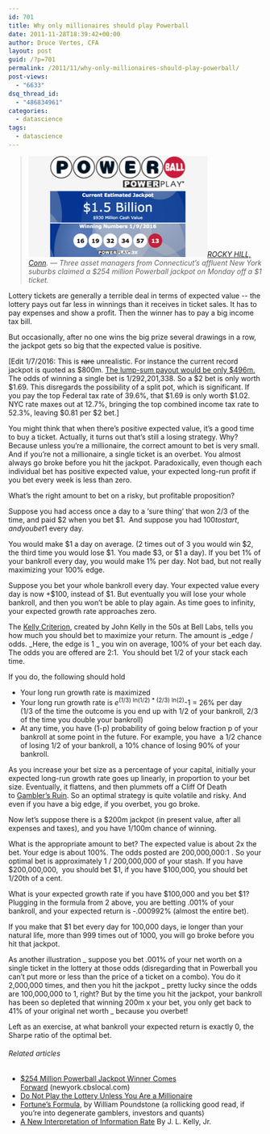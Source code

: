 ```yaml
---
id: 701
title: Why only millionaires should play Powerball
date: 2011-11-28T18:39:42+00:00
author: Druce Vertes, CFA
layout: post
guid: /?p=701
permalink: /2011/11/why-only-millionaires-should-play-powerball/
post-views:
  - "6633"
dsq_thread_id:
  - "486834961"
categories:
  - datascience
tags:
  - datascience
---
```

> *<a href="http://en.wikipedia.org/wiki/File:Nzlottopowerball.PNG"><img title="The Lotto Powerball logo" src="/assets/2020/powerball.jpg" alt="The Lotto Powerball logo" width="355" height="200" /></a>[ROCKY HILL, Conn](http://newyork.cbslocal.com/2011/11/28/254-million-powerball-jackpot-winner-comes-forward/). &#8212; Three asset managers from Connecticut’s affluent New York suburbs claimed a $254 million Powerball jackpot on Monday off a $1 ticket.*
<!--more-->

Lottery tickets are generally a terrible deal in terms of expected value -- the lottery pays out far less in winnings than it receives in ticket sales. It has to pay expenses and show a profit. Then the winner has to pay a big income tax bill.

But occasionally, after no one wins the big prize several drawings in a row, the jackpot gets so big that the expected value is positive.

[Edit 1/7/2016: This is <strike>rare</strike> unrealistic. For instance the current record jackpot is quoted as $800m. [The lump-sum payout would be only $496m.](https://www.usamega.com/powerball-jackpot.asp) The odds of winning a single bet is 1/292,201,338. So a $2 bet is only worth $1.69. This disregards the possibility of a split pot, which is significant. If you pay the top Federal tax rate of 39.6%, that $1.69 is only worth $1.02. NYC rate maxes out at 12.7%, bringing the top combined income tax rate to 52.3%, leaving $0.81 per $2 bet.]

You might think that when there’s positive expected value, it’s a good time to buy a ticket. Actually, it turns out that’s still a losing strategy. Why? Because unless you’re a millionaire, the correct amount to bet is very small. And if you’re not a millionaire, a single ticket is an overbet. You almost always go broke before you hit the jackpot. Paradoxically, even though each individual bet has positive expected value, your expected long-run profit if you bet every week is less than zero.

What’s the right amount to bet on a risky, but profitable proposition?  
<!--more-->

  
Suppose you had access once a day to a ‘sure thing’ that won 2/3 of the time, and paid $2 when you bet $1.  And suppose you had $100 to start, and you bet 1$ every day.

You would make $1 a day on average. (2 times out of 3 you would win $2, the third time you would lose $1. You made $3, or $1 a day). If you bet 1% of your bankroll every day, you would make 1% per day. Not bad, but not really maximizing your 100% edge.

Suppose you bet your whole bankroll every day. Your expected value every day is now +$100, instead of $1. But eventually you will lose your whole bankroll, and then you won’t be able to play again. As time goes to infinity, your expected growth rate approaches zero.

The [Kelly Criterion](http://home.williampoundstone.net/Kelly/Kelly.html), created by John Kelly in the 50s at Bell Labs, tells you how much you should bet to maximize your return. The amount is _edge / odds. _Here, the edge is 1 _ you win on average, 100% of your bet each day. The odds you are offered are 2:1.  You should bet 1/2 of your stack each time.

If you do, the following should hold

  * Your long run growth rate is maximized
  * Your long run growth rate is _e_<sup>(1/3) ln(1/2) * (2/3) ln(2)</sup>-1 = 26% per day  
    (1/3 of the time the outcome is you end up with 1/2 of your bankroll, 2/3 of the time you double your bankroll)
  * At any time, you have (1-p) probability of going below fraction p of your bankroll at some point in the future. For example, you have  a 1/2 chance of losing 1/2 of your bankroll, a 10% chance of losing 90% of your bankroll.

As you increase your bet size as a percentage of your capital, initially your expected long-run growth rate goes up linearly, in proportion to your bet size. Eventually, it flattens, and then plummets off a Cliff Of Death to [Gambler’s Ruin](http://en.wikipedia.org/wiki/Gambler's_ruin). So an optimal strategy is quite volatile and risky. And even if you have a big edge, if you overbet, you go broke.

Now let’s suppose there is a $200m jackpot (in present value, after all expenses and taxes), and you have 1/100m chance of winning.

What is the appropriate amount to bet? The expected value is about 2x the bet. Your edge is about 100%. The odds posted are 200,000,000:1 . So your optimal bet is approximately 1 / 200,000,000 of your stash. If you have $200,000,000,  you should bet $1, if you have $100,000, you should bet 1/20th of a cent.

What is your expected growth rate if you have $100,000 and you bet $1? Plugging in the formula from 2 above, you are betting .001% of your bankroll, and your expected return is -.000992% (almost the entire bet).

If you make that $1 bet every day for 100,000 days, ie longer than your natural life, more than 999 times out of 1000, you will go broke before you hit that jackpot.

As another illustration _ suppose you bet .001% of your net worth on a single ticket in the lottery at those odds (disregarding that in Powerball you can’t put more or less than the price of a ticket on a combo). You do it 2,000,000 times, and then you hit the jackpot _ pretty lucky since the odds are 100,000,000 to 1, right? But by the time you hit the jackpot, your bankroll has been so depleted that winning 200m x your bet, you only get back to 41% of your original net worth _ because you overbet!

Left as an exercise, at what bankroll your expected return is exactly 0, the Sharpe ratio of the optimal bet.

###### Related articles

  * [$254 Million Powerball Jackpot Winner Comes Forward](http://newyork.cbslocal.com/2011/11/28/254-million-powerball-jackpot-winner-comes-forward/) (newyork.cbslocal.com)
  * [Do Not Play the Lottery Unless You Are a Millionaire](http://r6.ca/blog/20090522T015739Z.html)
  * [Fortune’s Formula](http://www.amazon.com/Fortunes-Formula-Scientific-Betting-Casinos/dp/0809045990), by William Poundstone (a rollicking good read, if you’re into degenerate gamblers, investors and quants)
  * [A New Interpretation of Information Rate](http://www.bjmath.com/bjmath/kelly/kelly.pdf) By J. L. Kelly, Jr.


